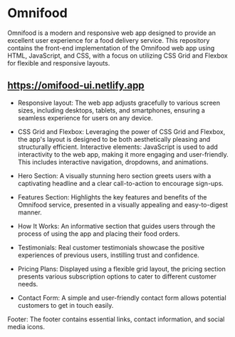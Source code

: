 # Omnifood

Omnifood is a modern and responsive web app designed to provide an excellent user experience for a food delivery service. This repository contains the front-end implementation of the Omnifood web app using HTML, JavaScript, and CSS, with a focus on utilizing CSS Grid and Flexbox for flexible and responsive layouts.

## https://omifood-ui.netlify.app


- Responsive layout: The web app adjusts gracefully to various screen sizes, including desktops, tablets, and smartphones, ensuring a seamless experience for users on any device.

- CSS Grid and Flexbox: Leveraging the power of CSS Grid and Flexbox, the app's layout is designed to be both aesthetically pleasing and structurally efficient.
Interactive elements: JavaScript is used to add interactivity to the web app, making it more engaging and user-friendly. This includes interactive navigation, dropdowns, and animations.

- Hero Section: A visually stunning hero section greets users with a captivating headline and a clear call-to-action to encourage sign-ups.

- Features Section: Highlights the key features and benefits of the Omnifood service, presented in a visually appealing and easy-to-digest manner.

- How It Works: An informative section that guides users through the process of using the app and placing their food orders.

- Testimonials: Real customer testimonials showcase the positive experiences of previous users, instilling trust and confidence.

- Pricing Plans: Displayed using a flexible grid layout, the pricing section presents various subscription options to cater to different customer needs.

- Contact Form: A simple and user-friendly contact form allows potential customers to get in touch easily.

Footer: The footer contains essential links, contact information, and social media icons.

